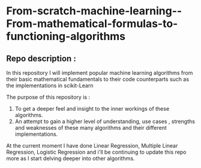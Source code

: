 # From-scratch-machine-learning--From-mathematical-formulas-to-functioning-algorithms
## Repo description : 
In this repository I will implement popular machine learning algorithms from their basic mathematical fundamentals to their code counterparts such as the implementations in scikit-Learn

The purpose of this repository is :

1. To get a deeper feel and insight to the inner workings of these algorithms.
2. An attempt to gain a higher level of understanding, use cases , strengths and weaknesses of these many algorithms and their different implementations.

At the current moment I have done Linear Regression, Multiple Linear Regression, Logistic Regression and i'll be continuing to update this repo more as I start delving deeper into other algorithms.
